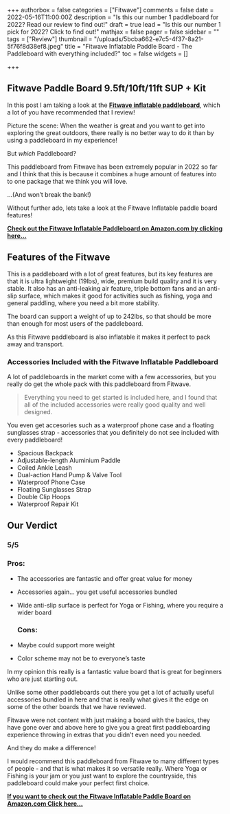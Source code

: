 +++
authorbox = false
categories = ["Fitwave"]
comments = false
date = 2022-05-16T11:00:00Z
description = "Is this our number 1 paddleboard for 2022? Read our review to find out!"
draft = true
lead = "Is this our number 1 pick for 2022? Click to find out!"
mathjax = false
pager = false
sidebar = ""
tags = ["Review"]
thumbnail = "/uploads/5bcba662-e7c5-4f37-8a21-5f76f8d38ef8.jpeg"
title = "Fitwave Inflatable Paddle Board - The Paddleboard with everything included?"
toc = false
widgets = []

+++
## Fitwave Paddle Board 9.5ft/10ft/11ft SUP + Kit

In this post I am taking a look at the [**Fitwave inflatable paddleboard**](#), which a lot of you have recommended that I review!  

Picture the scene: When the weather is great and you want to get into exploring the great outdoors, there really is no better way to do it than by using a paddleboard in my experience!  

But _which_ Paddleboard?

This paddleboard from Fitwave has been extremely popular in 2022 so far and I think that this is because it combines a huge amount of features into to one package that we think you will love. 

…(And won’t break the bank!)

Without further ado, lets take a look at the Fitwave Inflatable paddle board features!

[**Check out the Fitwave Inflatable Paddleboard on Amazon.com by clicking here…**](#)

## Features of the Fitwave

This is a paddleboard with a lot of great features, but its key features are that it is ultra lightweight (19lbs), wide, premium build quality and it is very stable.  It also has an anti-leaking air feature, triple bottom fans and an anti-slip surface, which makes it good for activities such as fishing, yoga and general paddling, where you need a bit more stability.

The board can support a weight of up to 242lbs, so that should be more than enough for most users of the paddleboard.

As this Fitwave paddleboard is also inflatable it makes it perfect to pack away and transport.  

### Accessories Included with the Fitwave Inflatable Paddleboard

A lot of paddleboards in the market come with a few accessories, but you really do get the whole pack with this paddleboard from Fitwave.

> Everything you need to get started is included here, and I found that all of the included accessories were really good quality and well designed.  

You even get accesories such as a waterproof phone case and a floating sunglasses strap - accessories that you definitely do not see included with every paddleboard!

* Spacious Backpack
* Adjustable-length Aluminium Paddle
* Coiled Ankle Leash
* Dual-action Hand Pump & Valve Tool
* Waterproof Phone Case
* Floating Sunglasses Strap
* Double Clip Hoops
* Waterproof Repair Kit

## Our Verdict

### 5/5

### Pros:

* The accessories are fantastic and offer great value for money
* Accessories again… you get useful accessories bundled
* Wide anti-slip surface is perfect for Yoga or Fishing, where you require a wider board

  ### Cons:


* Maybe could support more weight
* Color scheme may not be to everyone’s taste

In my opinion this really is a fantastic value board that is great for beginners who are just starting out.

Unlike some other paddleboards out there you get a lot of actually useful accessories bundled in here and that is really what gives it the edge on some of the other boards that we have reviewed.  

Fitwave were not content with just making a board with the basics, they have gone over and above here to give you a great first paddleboarding experience throwing in extras that you didn’t even need you needed.

And they do make a difference!

I would recommend this paddleboard from Fitwave to many different types of people - and that is what makes it so versatile really.  Where Yoga or Fishing is your jam or you just want to explore the countryside, this paddleboard could make your perfect first choice.

[**If you want to check out the Fitwave Inflatable Paddle Board on Amazon.com Click here…**](#)